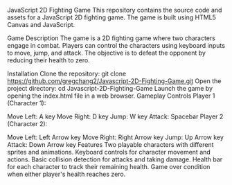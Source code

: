 
JavaScript 2D Fighting Game
This repository contains the source code and assets for a JavaScript 2D fighting game. The game is built using HTML5 Canvas and JavaScript.

Game Description
The game is a 2D fighting game where two characters engage in combat. Players can control the characters using keyboard inputs to move, jump, and attack. The objective is to defeat the opponent by reducing their health to zero.

Installation
Clone the repository: git clone https://github.com/gregchang2/Javascript-2D-Fighting-Game.git
Open the project directory: cd Javascript-2D-Fighting-Game
Launch the game by opening the index.html file in a web browser.
Gameplay Controls
Player 1 (Character 1):

Move Left: A key
Move Right: D key
Jump: W key
Attack: Spacebar
Player 2 (Character 2):

Move Left: Left Arrow key
Move Right: Right Arrow key
Jump: Up Arrow key
Attack: Down Arrow key
Features
Two playable characters with different sprites and animations.
Keyboard controls for character movement and actions.
Basic collision detection for attacks and taking damage.
Health bar for each character to track their remaining health.
Game over condition when either player's health reaches zero.
